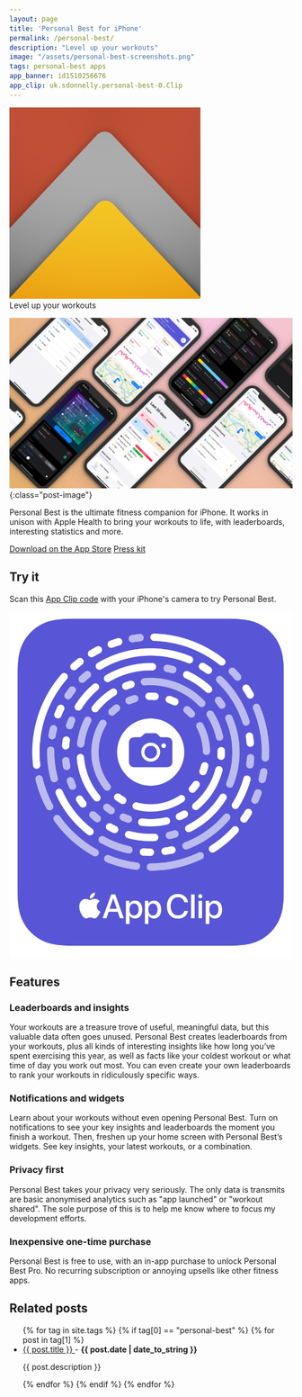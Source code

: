 ```yaml
---
layout: page
title: 'Personal Best for iPhone'
permalink: /personal-best/
description: "Level up your workouts"
image: "/assets/personal-best-screenshots.png"
tags: personal-best apps
app_banner: id1510256676
app_clip: uk.sdonnelly.personal-best-0.Clip
---
```


<div class="app">
    <img src="/assets/personal-best-icon.png" class="app-icon" />
    <div>
        <span>Level up your workouts</span>
    </div>
</div>

![Various screenshots of Personal Best](/assets/personal-best-banner.png){:class="post-image"}

Personal Best is the ultimate fitness companion for iPhone. It works in unison with Apple Health to bring your workouts to life, with leaderboards, interesting statistics and more.

<div class="flex-wrapper">
  <a class="button" href="https://apps.apple.com/gb/app/personal-best-workouts/id1510256676">Download on the App Store</a>
  <a class="button" href="/personal-best/press-kit">Press kit</a>
</div>

## Try it

Scan this [App Clip code](https://support.apple.com/guide/iphone/use-app-clips-iphb3a73ec53/ios) with your iPhone's camera to try Personal Best.

<p style="display: flex; justify-content: center;">
  <img src="/assets/personal-best-app-clip-code.svg" alt="Personal Best App Clip Code" class="app-clip-code" />
</p>

## Features

### Leaderboards and insights

Your workouts are a treasure trove of useful, meaningful data, but this valuable data often goes unused. Personal Best creates leaderboards from your workouts, plus all kinds of interesting insights like how long you’ve spent exercising this year, as well as facts like your coldest workout or what time of day you work out most. You can even create your own leaderboards to rank your workouts in ridiculously specific ways.

### Notifications and widgets

Learn about your workouts without even opening Personal Best. Turn on notifications to see your key insights and leaderboards the moment you finish a workout. Then, freshen up your home screen with Personal Best’s widgets. See key insights, your latest workouts, or a combination.

### Privacy first

Personal Best takes your privacy very seriously. The only data is transmits are basic anonymised analytics such as "app launched" or "workout shared". The sole purpose of this is to help me know where to focus my development efforts.

### Inexpensive one-time purchase

Personal Best is free to use, with an in-app purchase to unlock Personal Best Pro. No recurring subscription or annoying upsells like other fitness apps.

## Related posts

<ul>
  {% for tag in site.tags %}
    {% if tag[0] == "personal-best" %}
      {% for post in tag[1] %}
        <li>
          <a href="{{ post.url }}">
            {{ post.title }}
          </a>
          - <strong>{{ post.date | date_to_string }}</strong>
          <p>{{ post.description }}</p>
        </li>
      {% endfor %}
    {% endif %}
  {% endfor %}
</ul>